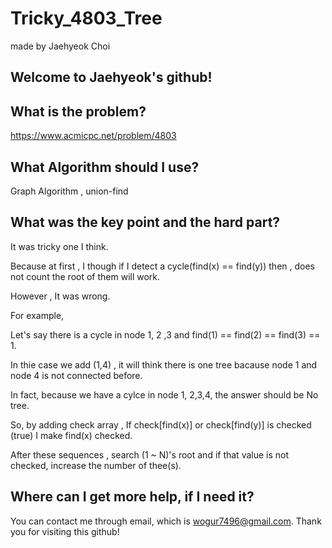 # Tricky_4803_Tree

made by Jaehyeok Choi

## Welcome to Jaehyeok's github!

## What is the problem?

https://www.acmicpc.net/problem/4803

## What Algorithm should I use?

Graph Algorithm , union-find

## What was the key point and the hard part?

It was tricky one I think.

Because at first , I though if I detect a cycle(find(x) == find(y)) then , does not count the root of them will work.

However , It was wrong. 

For example,

Let's say there is a cycle in node 1, 2 ,3 and find(1) == find(2) == find(3) == 1.

In thie case we add (1,4) , it will think there is one tree bacause node 1 and node 4 is not connected before.

In fact, because we have a cylce in node 1, 2,3,4, the answer should be No tree.

So, by adding check array , If check[find(x)] or check[find(y)] is checked (true) I make find(x) checked.

After these sequences , search (1 ~ N)'s root and if that value is not checked, increase the number of thee(s).

## Where can I get more help, if I need it?

You can contact me through email, which is wogur7496@gmail.com.
Thank you for visiting this github!
